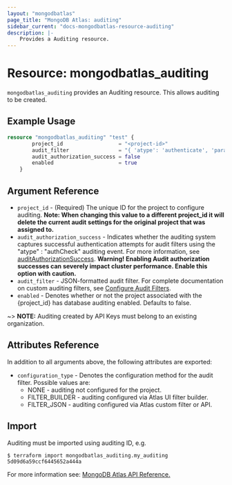```yaml
---
layout: "mongodbatlas"
page_title: "MongoDB Atlas: auditing"
sidebar_current: "docs-mongodbatlas-resource-auditing"
description: |-
    Provides a Auditing resource.
---
```


# Resource: mongodbatlas_auditing

`mongodbatlas_auditing` provides an Auditing resource. This allows auditing to be created.

## Example Usage

```terraform
resource "mongodbatlas_auditing" "test" {
		project_id                  = "<project-id>"
		audit_filter                = "{ 'atype': 'authenticate', 'param': {   'user': 'auditAdmin',   'db': 'admin',   'mechanism': 'SCRAM-SHA-1' }}"
		audit_authorization_success = false
		enabled                     = true
	}
```

## Argument Reference

* `project_id` - (Required) The unique ID for the project to configure auditing. **Note: When changing this value to a different project_id it will delete the current audit settings for the original project that was assigned to.**
* `audit_authorization_success` - Indicates whether the auditing system captures successful authentication attempts for audit filters using the "atype" : "authCheck" auditing event. For more information, see [auditAuthorizationSuccess](https://docs.mongodb.com/manual/reference/parameters/#param.auditAuthorizationSuccess).  **Warning! Enabling Audit authorization successes can severely impact cluster performance. Enable this option with caution.**
* `audit_filter` - JSON-formatted audit filter. For complete documentation on custom auditing filters, see [Configure Audit Filters](https://docs.mongodb.com/manual/tutorial/configure-audit-filters/).
* `enabled` - Denotes whether or not the project associated with the {project_id} has database auditing enabled.  Defaults to false.

~> **NOTE:** Auditing created by API Keys must belong to an existing organization.

## Attributes Reference

In addition to all arguments above, the following attributes are exported:

* `configuration_type` - Denotes the configuration method for the audit filter. Possible values are: 
	* NONE - auditing not configured for the project.
	* FILTER_BUILDER - auditing configured via Atlas UI filter builder.
	* FILTER_JSON - auditing configured via Atlas custom filter or API.

## Import

Auditing must be imported using auditing ID, e.g.

```
$ terraform import mongodbatlas_auditing.my_auditing 5d09d6a59ccf6445652a444a
```

For more information see: [MongoDB Atlas API Reference.](https://docs.atlas.mongodb.com/reference/api/auditing/)